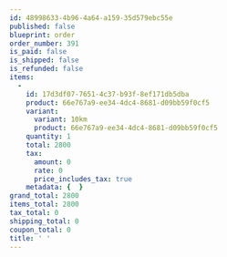 ```yaml
---
id: 48998633-4b96-4a64-a159-35d579ebc55e
published: false
blueprint: order
order_number: 391
is_paid: false
is_shipped: false
is_refunded: false
items:
  -
    id: 17d3df07-7651-4c37-b93f-8ef171db5dba
    product: 66e767a9-ee34-4dc4-8681-d09bb59f0cf5
    variant:
      variant: 10km
      product: 66e767a9-ee34-4dc4-8681-d09bb59f0cf5
    quantity: 1
    total: 2800
    tax:
      amount: 0
      rate: 0
      price_includes_tax: true
    metadata: {  }
grand_total: 2800
items_total: 2800
tax_total: 0
shipping_total: 0
coupon_total: 0
title: ' '
---
```

